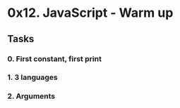 # 0x12. JavaScript - Warm up

## Tasks

### 0. First constant, first print

### 1. 3 languages

### 2. Arguments
